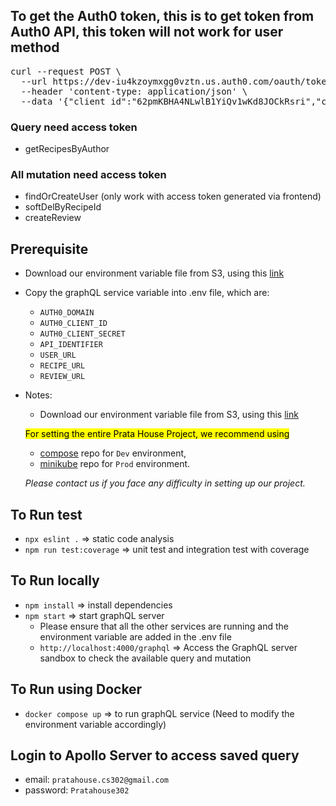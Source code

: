 ## To get the Auth0 token, this is to get token from Auth0 API, this token will not work for user method
<pre>
curl --request POST \
  --url https://dev-iu4kzoymxgg0vztn.us.auth0.com/oauth/token \
  --header 'content-type: application/json' \
  --data '{"client_id":"62pmKBHA4NLwlB1YiQv1wKd8JOCkRsri","client_secret":"KShZHULodLIBFXQXBx3CospZQBxhqKyGeCNFLr1EnegfMakE4pNApgodOvcRsqhq","audience":"http://localhost:4000/","grant_type":"client_credentials"}'
</pre>
### Query need access token
- getRecipesByAuthor
### All mutation need access token
- findOrCreateUser (only work with access token generated via frontend)
- softDelByRecipeId
- createReview

## Prerequisite
- Download our environment variable file from S3, using this [link](https://assets-prata-house.s3.ap-southeast-1.amazonaws.com/Environment+File/CS302_G1_T4_ENV.txt)
- Copy the graphQL service variable into .env file, which are:
  - `AUTH0_DOMAIN`
  - `AUTH0_CLIENT_ID`
  - `AUTH0_CLIENT_SECRET`
  - `API_IDENTIFIER`
  - `USER_URL`
  - `RECIPE_URL`
  - `REVIEW_URL`
- Notes: 
  - Download our environment variable file from S3, using this [link](https://assets-prata-house.s3.ap-southeast-1.amazonaws.com/Environment+File/CS302_G1_T4_ENV.txt)

  <mark>For setting the entire Prata House Project, we recommend using 
  - [compose](https://gitlab.com/cs302-2024/g1-team4/compose) repo for `Dev` environment, 
  - [minikube](https://gitlab.com/cs302-2024/g1-team4/kubernetes) repo for `Prod` environment.

  _Please contact us if you face any difficulty in setting up our project._

## To Run test
- `npx eslint .` => static code analysis
- `npm run test:coverage` => unit test and integration test with coverage

## To Run locally
- `npm install` => install dependencies
- `npm start` => start graphQL server
  - Please ensure that all the other services are running and the environment variable are added in the .env file
  - `http://localhost:4000/graphql` => Access the GraphQL server sandbox to check the available query and mutation

## To Run using Docker
- `docker compose up` => to run graphQL service (Need to modify the environment variable accordingly)

## Login to Apollo Server to access saved query
- email: `pratahouse.cs302@gmail.com`
- password: `Pratahouse302`